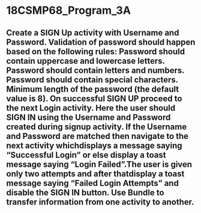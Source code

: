 # 18CSMP68_Program_3A


<h2>Create a SIGN Up activity with Username and Password. Validation of password should
happen based on the following rules:
    Password should contain uppercase and lowercase letters.
    Password should contain letters and numbers.
    Password should contain special characters.
    Minimum length of the password (the default value is 8).
On successful SIGN UP proceed to the next Login activity. Here the user should SIGN
IN using the Username and Password created during signup activity. If the Username and
Password are matched then navigate to the next activity whichdisplays a message saying
“Successful Login” or else display a toast message saying “Login Failed”.The user is
given only two attempts and after thatdisplay a toast message saying “Failed Login
Attempts” and disable the SIGN IN button. Use Bundle to transfer information from one
activity to another.</h2>
